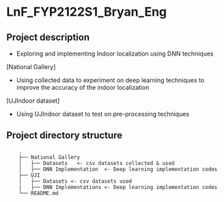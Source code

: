 # LnF_FYP2122S1_Bryan_Eng


## Project description
- Exploring and implementing Indoor localization using DNN techniques 


[National Gallery]
- Using collected data to experiment on deep learning techniques to improve the accuracy of the indoor localization 

[UJIndoor dataset]
- Using UJIndoor dataset to test on pre-processing techniques 

##  Project directory structure 
```
    .
    ├── National Gallery 
    │   ├── Datasets   <- csv datasets collected & used 
    |   ├── DNN Implementation  <- Deep learning implementation codes 
    ├── UJI   
    |   ├── Datasets <- csv datasets used 
    |   ├── DNN Implementations <- Deep learning implementation codes 
    └── README.md
```

